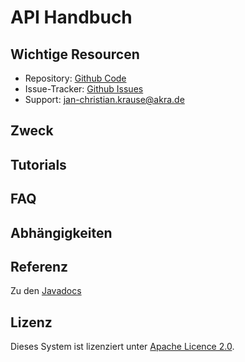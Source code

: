 API Handbuch
============

## Wichtige Resourcen

* Repository:    [Github Code](https://github.com/jankrause/code-talks-2014)
* Issue-Tracker: [Github Issues](https://github.com/jankrause/code-talks-2014/issues)
* Support: 		 jan-christian.krause@akra.de

## Zweck
## Tutorials
## FAQ
## Abhängigkeiten

## Referenz
Zu den [Javadocs](http://jankrause.github.io/code-talks-2014)

## Lizenz
Dieses System ist lizenziert unter [Apache Licence 2.0](http://www.apache.org/licenses/LICENSE-2.0.html).